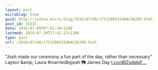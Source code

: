 ```yaml
---
layout: post
microblog: true
guid: http://joshua.micro.blog/2016/07/08/t751506532404236289.html
post_id: 35332
date: 2016-07-09T07:01:34+1100
lastmod: 2019-07-30T17:41:22+1100
type: post
url: /2016/07/08/t751506532404236289.html
---
```

"Josh made our ceremony a fun part of the day, rather than necessary" Layton &amp;amp; Laura #marriedbyjosh 📷 James Day [t.co/dRZsdgbjF...](https://t.co/dRZsdgbjFc)
